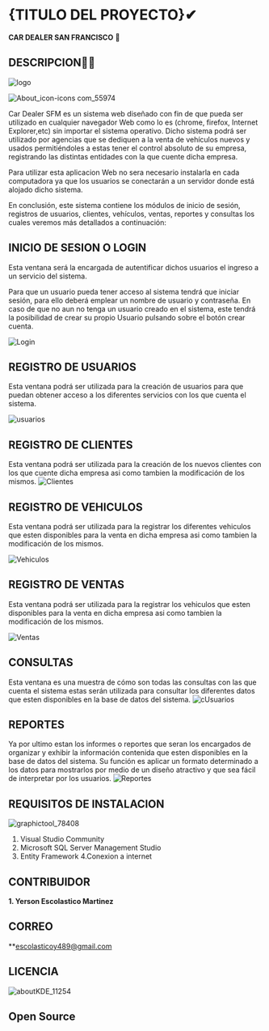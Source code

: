 # {TITULO DEL PROYECTO}✔ 

**CAR DEALER SAN FRANCISCO** 🚗


## DESCRIPCION🕵️‍♀️

![logo](https://user-images.githubusercontent.com/50494642/69689801-dfc51d00-1104-11ea-8562-aa99f300a79f.jpg)


![About_icon-icons com_55974](https://user-images.githubusercontent.com/50494642/62062891-77e8ed80-b25c-11e9-8e59-c9432487dad2.png)

Car Dealer SFM es un sistema web diseñado con fin de que pueda ser utilizado en cualquier navegador Web como lo es (chrome, firefox, Internet Explorer,etc) sin importar el sistema operativo.
Dicho sistema podrá ser utilizado por agencias que se dediquen a la venta de vehículos nuevos y usados permitiéndoles a estas tener el control absoluto de su empresa, registrando las distintas entidades con la que cuente dicha empresa.

Para utilizar esta aplicacion Web no sera necesario instalarla en cada computadora ya que los usuarios se conectarán a un servidor donde está alojado dicho sistema. 

En conclusión, este sistema contiene los módulos de inicio de sesión, registros de usuarios, clientes, vehículos, ventas, reportes y consultas los cuales veremos más detallados a continuación:



## INICIO DE SESION O LOGIN

Esta ventana será la encargada de autentificar dichos usuarios el ingreso a un servicio del sistema.

Para que un usuario pueda tener acceso al sistema tendrá  que iniciar sesión, para ello deberá  emplear un 
nombre de usuario y contraseña. En caso de que no aun no tenga un usuario creado en el sistema, este tendrá la 
posibilidad de crear su propio Usuario pulsando sobre el botón crear cuenta.

![Login](https://user-images.githubusercontent.com/50494642/69691321-b35fcf80-1109-11ea-8b1f-9f799f7b9fe1.PNG)


## REGISTRO DE USUARIOS
Esta ventana podrá ser utilizada para la creación de usuarios para que puedan obtener acceso a los diferentes servicios con los que
cuenta el sistema.

![usuarios](https://user-images.githubusercontent.com/50494642/69733023-a40f6f00-1167-11ea-9568-6d4b48ada01a.PNG)

## REGISTRO DE CLIENTES
Esta ventana podrá ser utilizada para la creación de los nuevos clientes con los que cuente dicha empresa asi como tambien la modificación de los mismos.
![Clientes](https://user-images.githubusercontent.com/50494642/69691935-857b8a80-110b-11ea-86d5-1c70b532fd72.PNG)


## REGISTRO DE VEHICULOS
Esta ventana podrá ser utilizada para la registrar los diferentes vehiculos que esten disponibles para la venta en dicha empresa asi como tambien la modificación de los mismos.

![Vehiculos](https://user-images.githubusercontent.com/50494642/69691975-a3e18600-110b-11ea-8238-0d52effe70a1.PNG)

## REGISTRO DE VENTAS
Esta ventana podrá ser utilizada para la registrar los vehiculos que esten disponibles para la venta en dicha empresa asi como tambien la modificación de los mismos.

![Ventas](https://user-images.githubusercontent.com/50494642/69692013-c1165480-110b-11ea-857b-06aa402d282e.PNG)


## CONSULTAS
Esta ventana es una muestra de cómo son todas las  consultas con las que cuenta el sistema estas serán utilizada para consultar los diferentes datos que esten disponibles en la base de datos del sistema.
![cUsuarios](https://user-images.githubusercontent.com/50494642/69761642-f326c580-11a2-11ea-8127-eb9cc6dcbcec.PNG)

## REPORTES
Ya por ultimo estan los informes o reportes que seran los encargados de organizar y exhibir la información contenida que esten disponibles en la base de datos del sistema. Su función es aplicar un formato determinado a los datos para mostrarlos por medio de un diseño atractivo y que sea fácil de interpretar por los usuarios.
![Reportes](https://user-images.githubusercontent.com/50494642/69692068-eacf7b80-110b-11ea-89ff-35a2ba8c864f.PNG)


## REQUISITOS DE INSTALACION
![graphictool_78408](https://user-images.githubusercontent.com/50494642/62062628-ef6a4d00-b25b-11e9-83c5-03cd3faae62a.png)

1. Visual Studio Community
2. Microsoft SQL Server Management Studio 
3. Entity Framework
4.Conexion a internet
## CONTRIBUIDOR

**1. Yerson Escolastico Martinez**
## CORREO
**escolasticoy489@gmail.com


## LICENCIA 
![aboutKDE_11254](https://user-images.githubusercontent.com/50494642/62062967-9949d980-b25c-11e9-9d1e-ac767314f28e.png)

## Open Source
